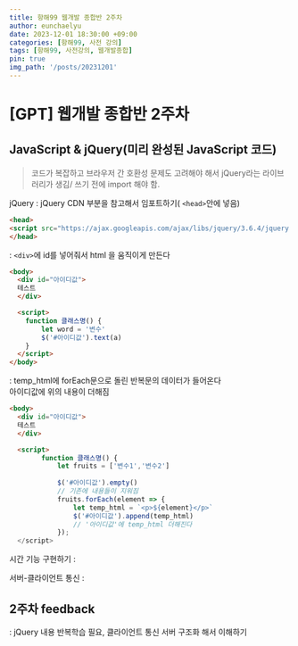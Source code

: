 ```yaml
---
title: 항해99 웹개발 종합반 2주차
author: eunchaelyu
date: 2023-12-01 18:30:00 +09:00
categories: [항해99, 사전 강의]
tags: [항해99, 사전강의, 웹개발종합]
pin: true
img_path: '/posts/20231201'
---
```


# [GPT] 웹개발 종합반 2주차

##  JavaScript & jQuery(미리 완성된 JavaScript 코드)
> 코드가 복잡하고 브라우저 간 호환성 문제도 고려해야 해서 jQuery라는 라이브러리가 생김/
> 쓰기 전에 import 해야 함.


jQuery
: jQuery CDN 부분을 참고해서 임포트하기( ``<head>``안에 넣음)

```html
<head>
<script src="https://ajax.googleapis.com/ajax/libs/jquery/3.6.4/jquery.min.js"></script>
</head>
```

: ``<div>``에 id를 넣어줘서 html 을 움직이게 만든다
```html
<body>
  <div id="아이디값">
  테스트
  </div>

  <script>
    function 클래스명() {
	    let word = '변수'
	    $('#아이디값').text(a)
    }
  </script>
</body>
```
:  temp_html에 forEach문으로 돌린 반복문의 데이터가 들어온다\
아이디값에 위의 내용이 더해짐
```html
<body>
  <div id="아이디값">
  테스트
  </div>

  <script>
        function 클래스명() {
            let fruits = ['변수1','변수2']
            
            $('#아이디값').empty()
            // 기존에 내용들이 지워짐
            fruits.forEach(element => {
                let temp_html = `<p>${element}</p>`
                $('#아이디값').append(temp_html)
                // '아이디값'에 temp_html 더해진다
            });
  </script>
```

시간 기능 구현하기
: 

서버-클라이언트 통신
: 

## 2주차 feedback
: jQuery 내용 반복학습 필요, 클라이언트 통신 서버 구조화 해서 이해하기


